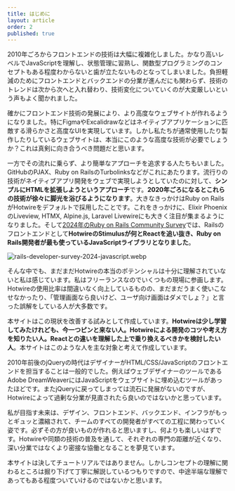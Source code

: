 ```yaml
---
title: はじめに
layout: article
order: 2
published: true
---
```


2010年ごろからフロントエンドの技術は大幅に複雑化しました。かなり高いレベルでJavaScriptを理解し、状態管理に習熟し、関数型プログラミングのコンセプトもある程度わからないと歯が立たないものとなってしまいました。負担軽減のためにフロントエンドとバックエンドの分業が進んだにも関わらず、技術のトレンドは次から次へと入れ替わり、技術変化についていくのが大変厳しいという声もよく聞かれました。

確かにフロントエンド技術の発展により、より高度なウェブサイトが作れるようになりました。特にFigmaやExcalidrawなどはネイティブアプリケーションに匹敵する滑らかさと高度なUIを実現しています。しかし私たちが通常使用したり製作したりしているウェブサイトは、本当にこのような高度な技術が必要でしょうか？これは真剣に向き合うべき問題だと思います。

一方でその流れに乗らず、より簡単なアプローチを追求する人たちもいました。GitHubのPJAX、Ruby on RailsのTurbolinksなどがこれにあたります。流行りの技術がネイティブアプリ開発をウェブで実現しようとしていたのに対して、**シンプルにHTMLを拡張しようというアプローチ**です。**2020年ごろになるとこれらの技術が徐々に脚光を浴びるようになります**。大きなきっかけはRuby on RailsがHotwireをデフォルトで採用したことです。これをきっかけに、Elixir PhoenixのLiveview, HTMX, Alpine.js, Laravel Livewireにも大きく注目が集まるようになりました。そして[2024年のRuby on Rails Community Survey](https://railsdeveloper.com/survey/2024/)では、Railsのフロントエンドとして**HotwireのStimulusが何とReactを追い抜き、Ruby on Rails開発者が最も使っているJavaScriptライブラリとなりました**。

![rails-developer-survey-2024-javascript.webp](content_images/rails-developer-survey-2024-javascript.webp "max-w-[500px]")

そんな中でも、まだまだHotwireの本当のポテンシャルは十分に理解されていないと私は感じています。私はフリーランスなのでいくつもの現場に参画します。Hotwireの使用比率は間違いなく向上しているものの、まだまだうまく使いこなせなかったり、「管理画面なら良いけど、ユーザ向け画面はダメでしょ？」と言った誤解をしている人が大多数です。

本サイトはこの現状を改善する試みとして作成しています。**Hotwireは少し学習してみたけれども、今一つピンと来ない人。Hotwireによる開発のコツや考え方を知りたい人。Reactとの違いを理解した上で乗り換えるべきかを検討したい人**。本サイトはこのような人を主な対象と考えて作成しています。

2010年前後のjQueryの時代はデザイナーがHTML/CSS/JavaScriptのフロントエンドを担当することは一般的でした。例えばウェブデザイナーのツールであるAdobe DreamWeaverにはJavaScriptをウェブサイトに埋め込むツールがあったほどです。またjQueryに戻ってしまっては流石に発展がないのですが、Hotwireによって過剰な分業が見直されたら良いのではないかと思っています。

私が目指す未来は、デザイン、フロントエンド、バックエンド、インフラがもっとギュッと濃縮されて、チームのすべての開発者がすべての工程に関わっていく姿です。必ずその方が良いものが作れると思いますし、何よりも楽しいはずです。Hotwireや同類の技術の普及を通して、それぞれの専門の距離が近くなり、深い分業ではなくより密接な協働となることを夢見ています。

本サイトは決してチュートリアルではありません。しかしコンセプトの理解に関わるところは掘り下げて丁寧に解説しているつもりですので、中途半端な理解であってもある程度ついていけるのではないかと思います。
